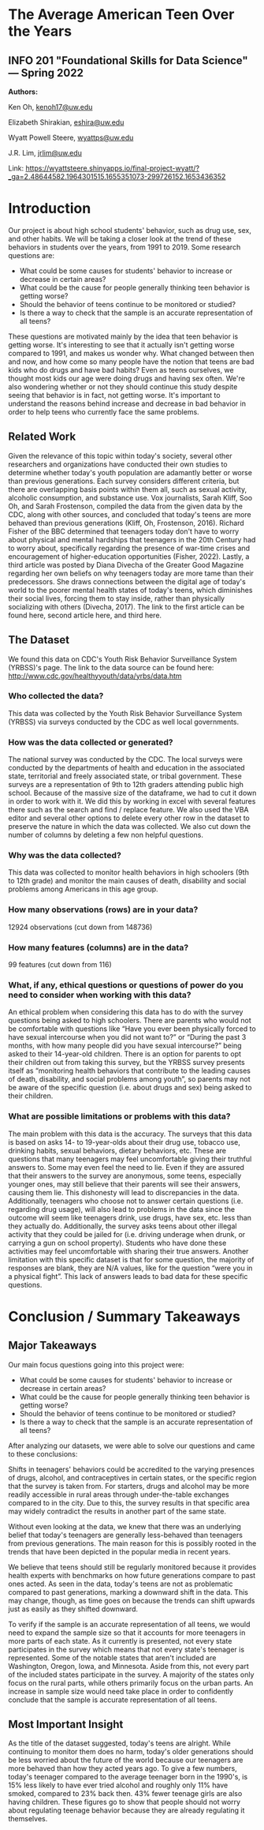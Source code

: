 # The Average American Teen Over the Years
## INFO 201 "Foundational Skills for Data Science" — Spring 2022

**Authors:**

Ken Oh, kenoh17@uw.edu

Elizabeth Shirakian, eshira@uw.edu

Wyatt Powell Steere, wyattps@uw.edu

J.R. Lim, jrlim@uw.edu

Link: https://wyattsteere.shinyapps.io/final-project-wyatt/?_ga=2.48644582.1964301515.1655351073-299726152.1653436352

# Introduction

Our project is about high school students' behavior, such as drug use, sex, and other habits. We will be taking a closer look at the trend of these behaviors in students over the years, from 1991 to 2019. Some research questions are:

* What could be some causes for students' behavior to increase or decrease in certain areas?
* What could be the cause for people generally thinking teen behavior is getting worse?
* Should the behavior of teens continue to be monitored or studied?
* Is there a way to check that the sample is an accurate representation of all teens?
 
These questions are motivated mainly by the idea that teen behavior is getting worse. It's interesting to see that it actually isn't getting worse compared to 1991, and makes us wonder why. What changed between then and now, and how come so many people have the notion that teens are bad kids who do drugs and have bad habits? Even as teens ourselves, we thought most kids our age were doing drugs and having sex often. We're also wondering whether or not they should continue this study despite seeing that behavior is in fact, not getting worse. It's important to understand the reasons behind increase and decrease in bad behavior in order to help teens who currently face the same problems.

## Related Work
Given the relevance of this topic within today's society, several other researchers and organizations have conducted their own studies to determine whether today's youth population are adamantly better or worse than previous generations. Each survey considers different criteria, but there are overlapping basis points within them all, such as sexual activity, alcoholic consumption, and substance use. Vox journalists, Sarah Kliff, Soo Oh, and Sarah Frostenson, compiled the data from the given data by the CDC, along with other sources, and concluded that today's teens are more behaved than previous generations (Kliff, Oh, Frostenson, 2016). Richard Fisher of the BBC determined that teenagers today don't have to worry about physical and mental hardships that teenagers in the 20th Century had to worry about, specifically regarding the presence of war-time crises and encouragement of higher-education opportunities (Fisher, 2022). Lastly, a third article was posted by Diana Divecha of the Greater Good Magazine regarding her own beliefs on why teenagers today are more tame than their predecessors. She draws connections between the digital age of today's world to the poorer mental health states of today's teens, which diminishes their social lives, forcing them to stay inside, rather than physically socializing with others (Divecha, 2017). The link to the first article can be found here, second article here, and third here.

## The Dataset
We found this data on CDC's Youth Risk Behavior Surveillance System (YRBSS)'s page. The link to the data source can be found here: http://www.cdc.gov/healthyyouth/data/yrbs/data.htm

### Who collected the data?
This data was collected by the Youth Risk Behavior Surveillance System (YRBSS) via surveys conducted by the CDC as well local governments.

### How was the data collected or generated?

The national survey was conducted by the CDC. The local surveys were conducted by the departments of health and education in the associated state, territorial and freely associated state, or tribal government. These surveys are a representation of 9th to 12th graders attending public high school. Because of the massive size of the dataframe, we had to cut it down in order to work with it. We did this by working in excel with several features there such as the search and find / replace feature. We also used the VBA editor and several other options to delete every other row in the dataset to preserve the nature in which the data was collected. We also cut down the number of columns by deleting a few non helpful questions.

### Why was the data collected?

This data was collected to monitor health behaviors in high schoolers (9th to 12th grade) and monitor the main causes of death, disability and social problems among Americans in this age group.

### How many observations (rows) are in your data?

12924 observations (cut down from 148736)

### How many features (columns) are in the data?

99 features (cut down from 116)

### What, if any, ethical questions or questions of power do you need to consider when working with this data?

An ethical problem when considering this data has to do with the survey questions being asked to high schoolers. There are parents who would not be comfortable with questions like “Have you ever been physically forced to have sexual intercourse when you did not want to?” or “During the past 3 months, with how many people did you have sexual intercourse?” being asked to their 14-year-old children. There is an option for parents to opt their children out from taking this survey, but the YRBSS survey presents itself as “monitoring health behaviors that contribute to the leading causes of death, disability, and social problems among youth”, so parents may not be aware of the specific question (i.e. about drugs and sex) being asked to their children.

### What are possible limitations or problems with this data?

The main problem with this data is the accuracy. The surveys that this data is based on asks 14- to 19-year-olds about their drug use, tobacco use, drinking habits, sexual behaviors, dietary behaviors, etc. These are questions that many teenagers may feel uncomfortable giving their truthful answers to. Some may even feel the need to lie. Even if they are assured that their answers to the survey are anonymous, some teens, especially younger ones, may still believe that their parents will see their answers, causing them lie. This dishonesty will lead to discrepancies in the data. Additionally, teenagers who choose not to answer certain questions (i.e. regarding drug usage), will also lead to problems in the data since the outcome will seem like teenagers drink, use drugs, have sex, etc. less than they actually do. Additionally, the survey asks teens about other illegal activity that they could be jailed for (i.e. driving underage when drunk, or carrying a gun on school property). Students who have done these activities may feel uncomfortable with sharing their true answers. Another limitation with this specific dataset is that for some question, the majority of responses are blank, they are N/A values, like for the question “were you in a physical fight”. This lack of answers leads to bad data for these specific questions.


# Conclusion / Summary Takeaways

## Major Takeaways

Our main focus questions going into this project were:

- What could be some causes for students' behavior to increase or decrease in certain areas?
- What could be the cause for people generally thinking teen behavior is getting worse?
- Should the behavior of teens continue to be monitored or studied?
- Is there a way to check that the sample is an accurate representation of all teens?

After analyzing our datasets, we were able to solve our questions and came to these conclusions:

Shifts in teenagers' behaviors could be accredited to the varying presences of drugs, alcohol, and contraceptives in certain states, or the specific region that the survey is taken from. For starters, drugs and alcohol may be more readily accessible in rural areas through under-the-table exchanges compared to in the city. Due to this, the survey results in that specific area may widely contradict the results in another part of the same state.  

Without even looking at the data, we knew that there was an underlying belief that today's teenagers are generally less-behaved than teenagers from previous generations. The main reason for this is possibly rooted in the trends that have been depicted in the popular media in recent years. 

We believe that teens should still be regularly monitored because it provides health experts with benchmarks on how future generations compare to past ones acted. As seen in the data, today's teens are not as problematic compared to past generations, marking a downward shift in the data. This may change, though, as time goes on because the trends can shift upwards just as easily as they shifted downward.

To verify if the sample is an accurate representation of all teens, we would need to expand the sample size so that it accounts for more teenagers in more parts of each state. As it currently is presented, not every state participates in the survey which means that not every state's teenager is represented. Some of the notable states that aren't included are Washington, Oregon, Iowa, and Minnesota. Aside from this, not every part of the included states participate in the survey. A majority of the states only focus on the rural parts, while others primarily focus on the urban parts. An increase in sample size would need take place in order to confidently conclude that the sample is accurate representation of all teens. 

## Most Important Insight

As the title of the dataset suggested, today's teens are alright. While continuing to monitor them does no harm, today's older generations should be less worried about the future of the world because our teenagers are more behaved than how they acted years ago. To give a few numbers, today's teenager compared to the average teenager born in the 1990's, is 15% less likely to have ever tried alcohol and roughly only 11% have smoked, compared to 23% back then. 43% fewer teenage girls are also having children. These figures go to show that people should not worry about regulating teenage behavior because they are already regulating it themselves. 

